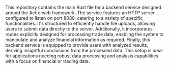 This repository contains the main Rust file for a backend service designed around the Actix-web framework. The service features an HTTP server configured to listen on port 8080, catering to a variety of specific functionalities. It's structured to efficiently handle file uploads, allowing users to submit data directly to the server. Additionally, it incorporates routes explicitly designed for processing trade data, enabling the system to manipulate and analyze financial information as required. Finally, this backend service is equipped to provide users with analyzed results, deriving insightful conclusions from the processed data. This setup is ideal for applications needing robust data processing and analysis capabilities with a focus on financial or trading data.